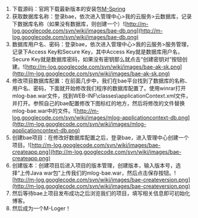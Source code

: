   1. 下载源码：官网下载最新版本的安装包[M-Spring](http://www.mspring.org)
  1. 获取数据库名称：登录bae，依次进入管理中心>我的云服务>云数据库，记录下数据库名称（如果没有数据库，则创建一个）![http://m-log.googlecode.com/svn/wiki/images/bae-db.png](http://m-log.googlecode.com/svn/wiki/images/bae-db.png)
  1. 数据库用户名、密码：登录bae，依次进入管理中心>我的云服务>服务管理，记录下Access Key和Secure Key，其中Access Key就是数据库用户名，Secure Key就是数据库密码，如果没有密钥那么就点击“创建密钥对”按钮创建。![http://m-log.googlecode.com/svn/wiki/images/bae-ak-sk.png](http://m-log.googlecode.com/svn/wiki/images/bae-ak-sk.png)
  1. 修改项目数据库配置：在前面几步中，我们在bae平台找到了数据库的名称、用户名、密码，下面就开始修改我们程序的数据库配置了。使用winrar打开mlog-bae.war文件，找到WEB-INF\classes\applicationContext.xml文件，并打开。参照自己的bae配置修改下图标红的地方，然后将修改的文件替换mlog-bae.war中的文件。![http://m-log.googlecode.com/svn/wiki/images/mlog-applicationcontext-db.png](http://m-log.googlecode.com/svn/wiki/images/mlog-applicationcontext-db.png)
  1. 创建bae项目：在修改好数据库配置之后，登录bae，进入管理中心创建一个项目。![http://m-log.googlecode.com/svn/wiki/images/bae-createapp.png](http://m-log.googlecode.com/svn/wiki/images/bae-createapp.png)
  1. 创建版本：创建项目后进入项目的版本管理，创建版本，输入版本号，选择“上传Java war包”上传我们的mlog-bae.war，然后点击保存按钮。![http://m-log.googlecode.com/svn/wiki/images/bae-createversion.png](http://m-log.googlecode.com/svn/wiki/images/bae-createversion.png)
  1. 然后等待bae上项目发布成功之后浏览我们的项目，填写相关信息即可初始化博客。
  1. 然后成为一个M-Loger！